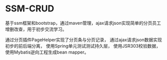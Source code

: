 # SSM-CRUD
基于ssm框架和bootstrap，通过maven管理，ajax请求json实现简单的分页员工增删改查，用于初步交流学习。

通过分页插件PageHelper实现了分页条与分页记录，
通过ajax请求json数据实现初步的前后端分离，
使用Spring单元测试测试持久层，
使用JSR303校验数据，
使用Mybatis逆向工程生成bean mapper。

